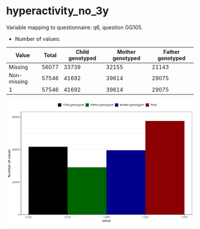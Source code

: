 # hyperactivity_no_3y
Variable mapping to questionnaire: q6, question GG105.
- Number of values:

| Value | Total | Child genotyped | Mother genotyped | Father genotyped |
| ----- | ----- | --------------- | ---------------- | ---------------- |
| Missing | 56077 | 33739 | 32155 | 21143 |
| Non-missing | 57546 | 41692 | 39614 | 29075 |
| 1 | 57546 | 41692 | 39614 | 29075 |



![](hyperactivity_no_3y_n.png)



